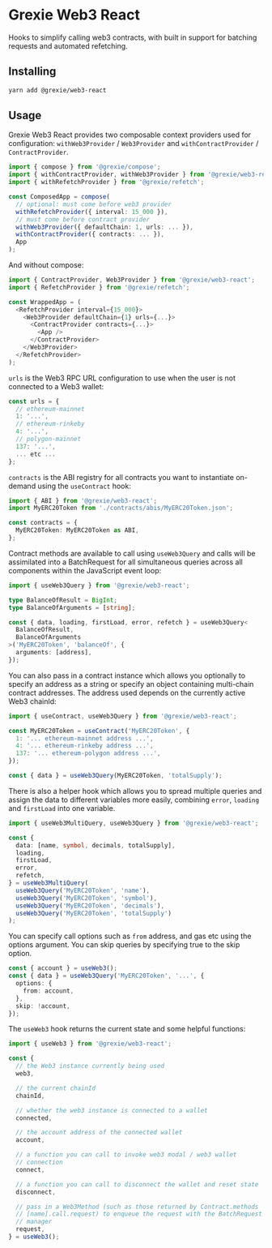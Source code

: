 # Grexie Web3 React

Hooks to simplify calling web3 contracts, with built in support for batching requests and automated refetching.

## Installing

```bash
yarn add @grexie/web3-react
```

## Usage

Grexie Web3 React provides two composable context providers used for configuration: `withWeb3Provider` / `Web3Provider` and `withContractProvider` / `ContractProvider`.

```typescript
import { compose } from '@grexie/compose';
import { withContractProvider, withWeb3Provider } from '@grexie/web3-react';
import { withRefetchProvider } from '@grexie/refetch';

const ComposedApp = compose(
  // optional: must come before web3 provider
  withRefetchProvider({ interval: 15_000 }),
  // must come before contract provider
  withWeb3Provider({ defaultChain: 1, urls: ... }),
  withContractProvider({ contracts: ... }),
  App
);
```

And without compose:

```typescript
import { ContractProvider, Web3Provider } from '@grexie/web3-react';
import { RefetchProvider } from '@grexie/refetch';

const WrappedApp = (
  <RefetchProvider interval={15_000}>
    <Web3Provider defaultChain={1} urls={...}>
      <ContractProvider contracts={...}>
        <App />
      </ContractProvider>
    </Web3Provider>
  </RefetchProvider>
);
```

`urls` is the Web3 RPC URL configuration to use when the user is not connected to a Web3 wallet:

```typescript
const urls = {
  // ethereum-mainnet
  1: '...',
  // ethereum-rinkeby
  4: '...',
  // polygon-mainnet
  137: '...',
  ... etc ...
};
```

`contracts` is the ABI registry for all contracts you want to instantiate on-demand using the `useContract` hook:

```typescript
import { ABI } from '@grexie/web3-react';
import MyERC20Token from './contracts/abis/MyERC20Token.json';

const contracts = {
  MyERC20Token: MyERC20Token as ABI,
};
```

Contract methods are available to call using `useWeb3Query` and calls will be assimilated into a BatchRequest for all simultaneous queries across all components within the JavaScript event loop:

```typescript
import { useWeb3Query } from '@grexie/web3-react';

type BalanceOfResult = BigInt;
type BalanceOfArguments = [string];

const { data, loading, firstLoad, error, refetch } = useWeb3Query<
  BalanceOfResult,
  BalanceOfArguments
>('MyERC20Token', 'balanceOf', {
  arguments: [address],
});
```

You can also pass in a contract instance which allows you optionally to specify an address as a string or specify an object containing multi-chain contract addresses. The address used depends on the currently active Web3 chainId:

```typescript
import { useContract, useWeb3Query } from '@grexie/web3-react';

const MyERC20Token = useContract('MyERC20Token', {
  1: '... ethereum-mainnet address ...',
  4: '... ethereum-rinkeby address ...',
  137: '... ethereum-polygon address ...',
});

const { data } = useWeb3Query(MyERC20Token, 'totalSupply');
```

There is also a helper hook which allows you to spread multiple queries and assign the data to different variables more easily, combining `error`, `loading` and `firstLoad` into one variable.

```typescript
import { useWeb3MultiQuery, useWeb3Query } from '@grexie/web3-react';

const {
  data: [name, symbol, decimals, totalSupply],
  loading,
  firstLoad,
  error,
  refetch,
} = useWeb3MultiQuery(
  useWeb3Query('MyERC20Token', 'name'),
  useWeb3Query('MyERC20Token', 'symbol'),
  useWeb3Query('MyERC20Token', 'decimals'),
  useWeb3Query('MyERC20Token', 'totalSupply')
);
```

You can specify call options such as `from` address, and gas etc using the options argument. You can skip queries by specifying true to the skip option.

```typescript
const { account } = useWeb3();
const { data } = useWeb3Query('MyERC20Token', '...', {
  options: {
    from: account,
  },
  skip: !account,
});
```

The `useWeb3` hook returns the current state and some helpful functions:

```typescript
import { useWeb3 } from '@grexie/web3-react';

const {
  // the Web3 instance currently being used
  web3,

  // the current chainId
  chainId,

  // whether the web3 instance is connected to a wallet
  connected,

  // the account address of the connected wallet
  account,

  // a function you can call to invoke web3 modal / web3 wallet
  // connection
  connect,

  // a function you can call to disconnect the wallet and reset state
  disconnect,

  // pass in a Web3Method (such as those returned by Contract.methods
  // [name].call.request) to enqueue the request with the BatchRequest
  // manager
  request,
} = useWeb3();
```
